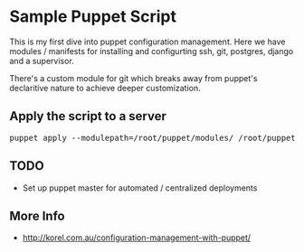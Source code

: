 # Sample Puppet Script

This is my first dive into puppet configuration management. Here we have modules / manifests for installing and configurting ssh, git, postgres, django and a supervisor.

There's a custom module for git which breaks away from puppet's declaritive nature to achieve deeper customization.

## Apply the script to a server
<pre>puppet apply --modulepath=/root/puppet/modules/ /root/puppet/manifests/site.pp --debug</pre>

## TODO
 - Set up puppet master for automated / centralized deployments


## More Info
 - http://korel.com.au/configuration-management-with-puppet/
